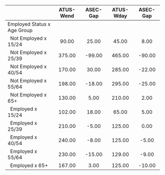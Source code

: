 
|                      |    ATUS-Wend |     ASEC-Gap |    ATUS-Wday |     ASEC-Gap |
| -------------------- | :----------: | :----------: | :----------: | :----------: |
| Employed Status x Age Group |              |              |              |              |
| &nbsp;&nbsp;Not Employed x 15/24 |        90.00 |        25.00 |        45.00 |         8.00 |
| &nbsp;&nbsp;Not Employed x 25/39 |       375.00 |       -99.00 |       465.00 |       -90.00 |
| &nbsp;&nbsp;Not Employed x 40/54 |       170.00 |        30.00 |       285.00 |       -22.00 |
| &nbsp;&nbsp;Not Employed x 55/64 |       198.00 |       -18.00 |       295.00 |       -25.00 |
| &nbsp;&nbsp;Not Employed x 65+ |       130.00 |         5.00 |       210.00 |         2.00 |
| &nbsp;&nbsp;Employed x 15/24 |       102.00 |        18.00 |        65.00 |         5.00 |
| &nbsp;&nbsp;Employed x 25/39 |       210.00 |        -5.00 |       125.00 |         0.00 |
| &nbsp;&nbsp;Employed x 40/54 |       240.00 |        -8.00 |       125.00 |        -5.00 |
| &nbsp;&nbsp;Employed x 55/64 |       230.00 |       -15.00 |       129.00 |        -9.00 |
| &nbsp;&nbsp;Employed x 65+ |       167.00 |         3.00 |       125.00 |       -10.00 |


